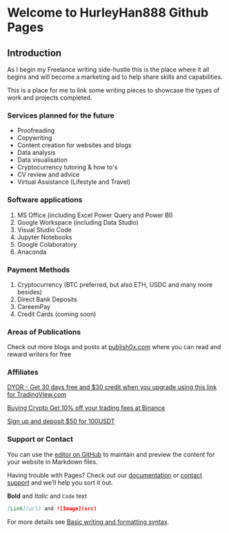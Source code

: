 # Welcome to HurleyHan888 Github Pages

## Introduction
As I begin my Freelance writing side-hustle this is the place where it all begins and will become a marketing aid to help share skills and capabilities.

This is a place for me to link some writing pieces to showcase the types of work and projects completed.

### Services planned for the future

- Proofreading
- Copywriting
- Content creation for websites and blogs
- Data analysis
- Data visualisation
- Cryptocurrency tutoring & how to's
- CV review and advice
- Virtual Assistance (Lifestyle and Travel)

### Software applications

1. MS Office (including Excel Power Query and Power BI)
2. Google Workspace (including Data Studio)
3. Visual Studio Code
4. Jupyter Notebooks
5. Google Colaboratory
6. Anaconda

### Payment Methods

1. Cryptocurrency (BTC preferred, but also ETH, USDC and many more besides)
2. Direct Bank Deposits
3. CareemPay
4. Credit Cards (coming soon)

### Areas of Publications

Check out more blogs and posts at [publish0x.com](https:publish0x.com) where you can read and reward writers for free

### Affiliates

[DYOR - Get 30 days free and $30 credit when you upgrade using this link for TradingView.com](https://www.tradingview.com/gopro/?share_your_love=crypto-eedjut)

[Buying Crypto Get 10% off your trading fees at Binance](https://accounts.binance.com/en/register?ref=D2WX7467)

[Sign up and deposit $50 for 100USDT](https://www.binance.com/en/activity/referral/offers/claim?ref=CPA_005D0FSP5S)

### Support or Contact

You can use the [editor on GitHub](https://github.com/hurleyhan888/hurleyhan888.github.io/edit/main/README.md) to maintain and preview the content for your website in Markdown files.

Having trouble with Pages? Check out our [documentation](https://docs.github.com/categories/github-pages-basics/) or [contact support](https://support.github.com/contact) and we’ll help you sort it out.

**Bold** and _Italic_ and `Code` text
```markdown
[Link](url) and ![Image](src)
```

For more details see [Basic writing and formatting syntax](https://docs.github.com/en/github/writing-on-github/getting-started-with-writing-and-formatting-on-github/basic-writing-and-formatting-syntax).
